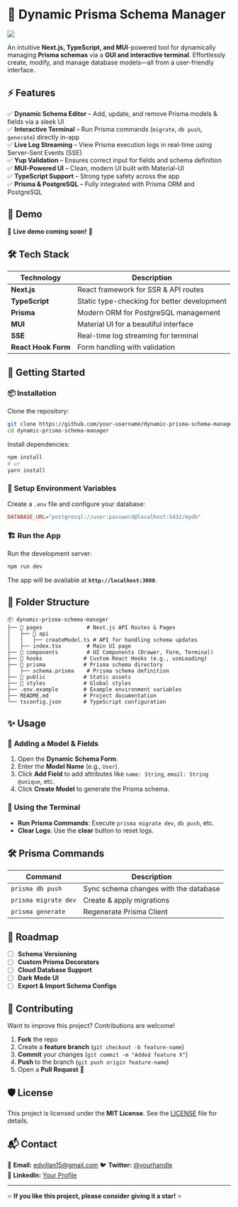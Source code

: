 # 🚀 Dynamic Prisma Schema Manager

<img src="./dynamic-prisma-schema-manager.png">

An intuitive **Next.js, TypeScript, and MUI**-powered tool for dynamically managing **Prisma schemas** via a **GUI and interactive terminal**. Effortlessly create, modify, and manage database models—all from a user-friendly interface.

## ⚡ Features

✅ **Dynamic Schema Editor** – Add, update, and remove Prisma models & fields via a sleek UI  
✅ **Interactive Terminal** – Run Prisma commands (`migrate`, `db push`, `generate`) directly in-app  
✅ **Live Log Streaming** – View Prisma execution logs in real-time using Server-Sent Events (SSE)  
✅ **Yup Validation** – Ensures correct input for fields and schema definition  
✅ **MUI-Powered UI** – Clean, modern UI built with Material-UI  
✅ **TypeScript Support** – Strong type safety across the app  
✅ **Prisma & PostgreSQL** – Fully integrated with Prisma ORM and PostgreSQL  

## 🎥 Demo

🚧 **Live demo coming soon!** 🚧

## 🛠️ Tech Stack

| Technology    | Description                           |
|--------------|-------------------------------------|
| **Next.js**  | React framework for SSR & API routes |
| **TypeScript** | Static type-checking for better development |
| **Prisma**   | Modern ORM for PostgreSQL management |
| **MUI**      | Material UI for a beautiful interface |
| **SSE**      | Real-time log streaming for terminal |
| **React Hook Form** | Form handling with validation |

## 🚀 Getting Started

### 📦 **Installation**

Clone the repository:

```sh
git clone https://github.com/your-username/dynamic-prisma-schema-manager.git
cd dynamic-prisma-schema-manager
```

Install dependencies:

```sh
npm install
# or
yarn install
```

### 🔧 **Setup Environment Variables**

Create a `.env` file and configure your database:

```ini
DATABASE_URL="postgresql://user:password@localhost:5432/mydb"
```

### 🏗️ **Run the App**

Run the development server:

```sh
npm run dev
```

The app will be available at **`http://localhost:3000`**.

## 📂 Folder Structure

```
📦 dynamic-prisma-schema-manager
├── 📁 pages              # Next.js API Routes & Pages
│   ├── 📁 api
│   │   ├── createModel.ts # API for handling schema updates
│   ├── index.tsx        # Main UI page
├── 📁 components         # UI Components (Drawer, Form, Terminal)
├── 📁 hooks             # Custom React Hooks (e.g., useLoading)
├── 📁 prisma            # Prisma schema directory
│   ├── schema.prisma    # Prisma schema definition
├── 📁 public            # Static assets
├── 📁 styles            # Global styles
├── .env.example        # Example environment variables
├── README.md           # Project documentation
└── tsconfig.json       # TypeScript configuration
```

## ✨ Usage

### 🔹 **Adding a Model & Fields**
1. Open the **Dynamic Schema Form**.
2. Enter the **Model Name** (e.g., `User`).
3. Click **Add Field** to add attributes like `name: String`, `email: String @unique`, etc.
4. Click **Create Model** to generate the Prisma schema.

### 🔹 **Using the Terminal**
- **Run Prisma Commands**: Execute `prisma migrate dev`, `db push`, etc.
- **Clear Logs**: Use the **clear** button to reset logs.

## 🛠️ Prisma Commands

| Command | Description |
|---------|------------|
| `prisma db push` | Sync schema changes with the database |
| `prisma migrate dev` | Create & apply migrations |
| `prisma generate` | Regenerate Prisma Client |

## 🚀 Roadmap

- [ ] **Schema Versioning**
- [ ] **Custom Prisma Decorators**
- [ ] **Cloud Database Support**
- [ ] **Dark Mode UI**
- [ ] **Export & Import Schema Configs**

## 🤝 Contributing

Want to improve this project? Contributions are welcome!  

1. **Fork** the repo  
2. Create a **feature branch** (`git checkout -b feature-name`)  
3. **Commit** your changes (`git commit -m "Added feature X"`)  
4. **Push** to the branch (`git push origin feature-name`)  
5. Open a **Pull Request** 🚀  

## 🛡️ License

This project is licensed under the **MIT License**. See the [LICENSE](LICENSE) file for details.

## 📬 Contact

📧 **Email:** edvillan15@gmail.com 
🐦 **Twitter:** [@yourhandle](https://twitter.com/meetlily)  
🔗 **LinkedIn:** [Your Profile](https://linkedin.com/in/evillanueva0315)  

---

⭐ **If you like this project, please consider giving it a star!** ⭐
```